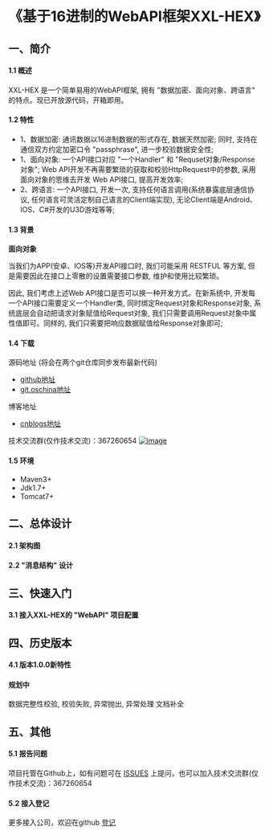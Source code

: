 # 《基于16进制的WebAPI框架XXL-HEX》
## 一、简介

#### 1.1 概述
XXL-HEX 是一个简单易用的WebAPI框架, 拥有 "数据加密、面向对象、跨语言" 的特点。现已开放源代码，开箱即用。

#### 1.2 特性
- 1、数据加密: 通讯数据以16进制数据的形式存在, 数据天然加密; 同时, 支持在通信双方约定加密口令 "passphrase", 进一步校验数据安全性;
- 1、面向对象: 一个API接口对应 "一个Handler" 和 "Requset对象/Response对象"; Web API开发不再需要繁琐的获取和校验HttpRequest中的参数, 采用面向对象的思维去开发 Web API接口, 提高开发效率;
- 2、跨语言: 一个API接口, 开发一次, 支持任何语言调用(系统暴露底层通信协议, 任何语言可灵活定制自己语言的Client端实现), 无论Client端是Android、IOS、C#开发的U3D游戏等等;

#### 1.3 背景

**面向对象**

当我们为APP(安卓、IOS等)开发API接口时, 我们可能采用 RESTFUL 等方案, 但是需要因此在接口上零散的设置需要接口参数, 维护和使用比较繁琐。

因此, 我们考虑上述Web API接口是否可以换一种开发方式。在新系统中, 开发每一个API接口需要定义一个Handler类, 同时绑定Request对象和Response对象, 系统底层会自动把请求对象赋值给Request对象, 我们只需要调用Request对象中属性值即可。同样的, 我们只需要把响应数据赋值给Response对象即可; 


#### 1.4 下载
源码地址 (将会在两个git仓库同步发布最新代码)
- [github地址](https://github.com/xuxueli/xxl-hex)
- [git.oschina地址](https://git.oschina.net/xuxueli0323/xxl-hex)

博客地址
- [cnblogs地址](http://www.cnblogs.com/xuxueli/p/5003305.html)

技术交流群(仅作技术交流)：367260654    [![image](http://pub.idqqimg.com/wpa/images/group.png)](http://shang.qq.com/wpa/qunwpa?idkey=4686e3fe01118445c75673a66b4cc6b2c7ce0641528205b6f403c179062b0a52 )

#### 1.5 环境
- Maven3+
- Jdk1.7+
- Tomcat7+

## 二、总体设计

#### 2.1 架构图

#### 2.2 "消息结构" 设计

## 三、快速入门

#### 3.1 接入XXL-HEX的 "WebAPI" 项目配置


## 四、历史版本
#### 4.1 版本1.0.0新特性

#### 规划中
数据完整性校验, 校验失败, 异常抛出, 异常处理
文档补全

## 五、其他

#### 5.1 报告问题
项目托管在Github上，如有问题可在 [ISSUES](https://github.com/xuxueli/xxl-hex/issues) 上提问，也可以加入技术交流群(仅作技术交流)：367260654

#### 5.2 接入登记
更多接入公司，欢迎在github [登记](https://github.com/xuxueli/xxl-hex/issues/1 )
